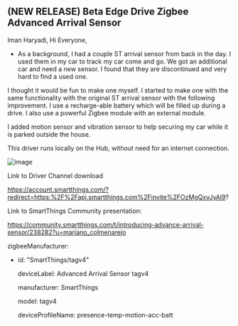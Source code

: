 ## (NEW RELEASE) Beta Edge Drive Zigbee Advanced Arrival Sensor

Iman Haryadi, Hi Everyone,
- As a background, I had a couple ST arrival sensor from back in the day. I used them in my car to track my car come and go. We got an additional car and need a new sensor. I found that they are discontinued and very hard to find a used one.

I thought it would be fun to make one myself. I started to make one with the same functionality with the original ST arrival sensor with the following improvement. I use a recharge-able battery which will be filled up during a drive. I also use a powerful Zigbee module with an external module.

I added motion sensor and vibration sensor to help securing my car while it is parked outside the house.

This driver runs locally on the Hub, without need for an internet connection. 

![image](https://user-images.githubusercontent.com/74271621/150632312-06ad4840-d8c3-4ef2-b47d-9fe559e9cdf0.png)


Link to Driver Channel download

https://account.smartthings.com/?redirect=https:%2F%2Fapi.smartthings.com%2Finvite%2FOzMgQxvJyAl9?

Link to SmartThings Community presentation:

https://community.smartthings.com/t/introducing-advance-arrival-sensor/238282?u=mariano_colmenarejo


zigbeeManufacturer:

  - id: "SmartThings/tagv4"

    deviceLabel: Advanced Arrival Sensor tagv4

    manufacturer: SmartThings

    model: tagv4

    deviceProfileName: presence-temp-motion-acc-batt
